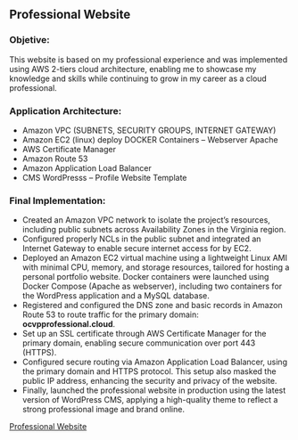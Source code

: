 ## Professional Website

### Objetive:

This website is based on my professional experience and was implemented using AWS 2-tiers cloud architecture, enabling me to showcase my knowledge and skills while continuing to grow in my career as a cloud professional.

### Application Architecture:

-   Amazon VPC (SUBNETS, SECURITY GROUPS, INTERNET GATEWAY)
-   Amazon EC2 (linux) deploy DOCKER Containers – Webserver Apache
-   AWS Certificate Manager
-   Amazon Route 53
-   Amazon Application Load Balancer
-   CMS WordPresss – Profile Website Template

### Final Implementation:

-   Created an Amazon VPC network to isolate the project’s resources, including public subnets across Availability Zones in the Virginia region.
-   Configured properly NCLs in the public subnet and integrated an Internet Gateway to enable secure internet access for by EC2.
-   Deployed an Amazon EC2 virtual machine using a lightweight Linux AMI with minimal CPU, memory, and storage resources, tailored for hosting a personal portfolio website. Docker containers were launched using Docker Compose (Apache as webserver), including two containers for the WordPress application and a MySQL database.
-   Registered and configured the DNS zone and basic records in Amazon Route 53 to route traffic for the primary domain: **ocvpprofessional.cloud**.
-   Set up an SSL certificate through AWS Certificate Manager for the primary domain, enabling secure communication over port 443 (HTTPS).
-   Configured secure routing via Amazon Application Load Balancer, using the primary domain and HTTPS protocol. This setup also masked the public IP address, enhancing the security and privacy of the website.
-   Finally, launched the professional website in production using the latest version of WordPress CMS, applying a high-quality theme to reflect a strong professional image and brand online.

[Professional Website ](https://ocvpprofessional.cloud/wp-content/uploads/2025/07/Mysite.png)
